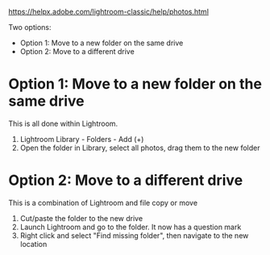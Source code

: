 https://helpx.adobe.com/lightroom-classic/help/photos.html

Two options:
- Option 1: Move to a new folder on the same drive 
- Option 2: Move to a different drive

# Option 1: Move to a new folder on the same drive 

This is all done within Lightroom.
1. Lightroom Library - Folders - Add (+)
2. Open the folder in Library, select all photos, drag them to the new folder

# Option 2: Move to a different drive

This is a combination of Lightroom and file copy or move

1. Cut/paste the folder to the new drive
2. Launch Lightroom and go to the folder. It now has a question mark
3. Right click and select "Find missing folder", then navigate to the new location
